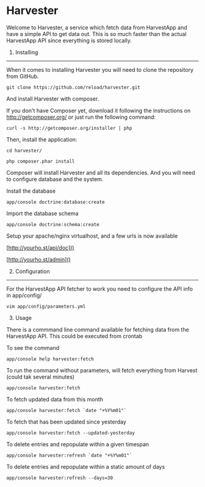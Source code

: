Harvester
=========

Welcome to Harvester, a service which fetch data from HarvestApp and have a simple API to get data out. This is so much
faster than the actual HarvestApp API since everything is stored locally.

1) Installing
-------------

When it comes to installing Harvester you will need to clone the repository from GitHub.

    git clone https://github.com/reload/harvester.git

And install Harvester with composer.

If you don't have Composer yet, download it following the instructions on
http://getcomposer.org/ or just run the following command:

    curl -s http://getcomposer.org/installer | php

Then, install the application:

    cd harvester/

    php composer.phar install

Composer will install Harvester and all its dependencies. And you will need to configure database and the system.

Install the database

    app/console doctrine:database:create

Import the database schema

    app/console doctrine:schema:create

Setup your apache/nginx virtualhost, and a few urls is now available

[http://yourho.st/api/doc]()

[http://yourho.st/admin]()

2) Configuration
----------------

For the HarvestApp API fetcher to work you need to configure the API info in app/config/

    vim app/config/parameters.yml

3) Usage

There is a commmand line command available for fetching data from the HarvestApp API.
This could be executed from crontab

To see the command

    app/console help harvester:fetch

To run the command without parameters, will fetch everything from Harvest (could tak several minutes)

    app/console harvester:fetch

To fetch updated data from this month

    app/console harvester:fetch `date "+%Y%m01"`

To fetch that has been updated since yesterday

    app/console harvester:fetch --updated-yesterday

To delete entries and repopulate within a given timespan

    app/console harvester:refresh `date "+%Y%m01"`

To delete entries and repopulate within a static amount of days

    app/console harvester:refresh --days=30

